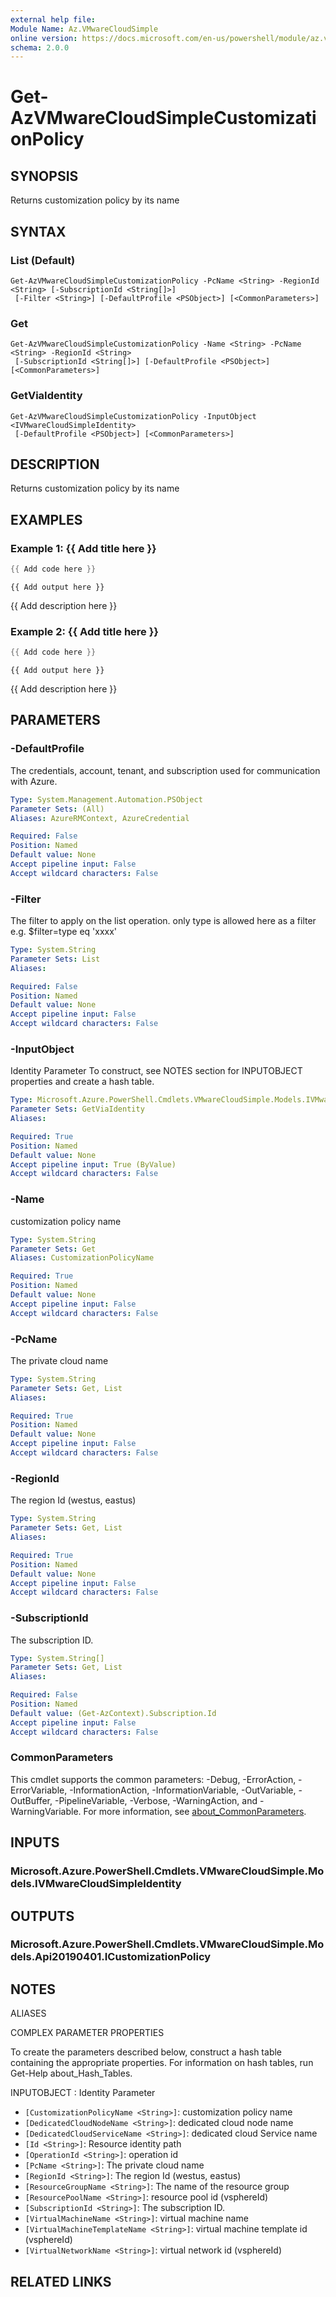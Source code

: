 ```yaml
---
external help file:
Module Name: Az.VMwareCloudSimple
online version: https://docs.microsoft.com/en-us/powershell/module/az.vmwarecloudsimple/get-azvmwarecloudsimplecustomizationpolicy
schema: 2.0.0
---
```


# Get-AzVMwareCloudSimpleCustomizationPolicy

## SYNOPSIS
Returns customization policy by its name

## SYNTAX

### List (Default)
```
Get-AzVMwareCloudSimpleCustomizationPolicy -PcName <String> -RegionId <String> [-SubscriptionId <String[]>]
 [-Filter <String>] [-DefaultProfile <PSObject>] [<CommonParameters>]
```

### Get
```
Get-AzVMwareCloudSimpleCustomizationPolicy -Name <String> -PcName <String> -RegionId <String>
 [-SubscriptionId <String[]>] [-DefaultProfile <PSObject>] [<CommonParameters>]
```

### GetViaIdentity
```
Get-AzVMwareCloudSimpleCustomizationPolicy -InputObject <IVMwareCloudSimpleIdentity>
 [-DefaultProfile <PSObject>] [<CommonParameters>]
```

## DESCRIPTION
Returns customization policy by its name

## EXAMPLES

### Example 1: {{ Add title here }}
```powershell
{{ Add code here }}
```

```output
{{ Add output here }}
```

{{ Add description here }}

### Example 2: {{ Add title here }}
```powershell
{{ Add code here }}
```

```output
{{ Add output here }}
```

{{ Add description here }}

## PARAMETERS

### -DefaultProfile
The credentials, account, tenant, and subscription used for communication with Azure.

```yaml
Type: System.Management.Automation.PSObject
Parameter Sets: (All)
Aliases: AzureRMContext, AzureCredential

Required: False
Position: Named
Default value: None
Accept pipeline input: False
Accept wildcard characters: False
```

### -Filter
The filter to apply on the list operation.
only type is allowed here as a filter e.g.
$filter=type eq 'xxxx'

```yaml
Type: System.String
Parameter Sets: List
Aliases:

Required: False
Position: Named
Default value: None
Accept pipeline input: False
Accept wildcard characters: False
```

### -InputObject
Identity Parameter
To construct, see NOTES section for INPUTOBJECT properties and create a hash table.

```yaml
Type: Microsoft.Azure.PowerShell.Cmdlets.VMwareCloudSimple.Models.IVMwareCloudSimpleIdentity
Parameter Sets: GetViaIdentity
Aliases:

Required: True
Position: Named
Default value: None
Accept pipeline input: True (ByValue)
Accept wildcard characters: False
```

### -Name
customization policy name

```yaml
Type: System.String
Parameter Sets: Get
Aliases: CustomizationPolicyName

Required: True
Position: Named
Default value: None
Accept pipeline input: False
Accept wildcard characters: False
```

### -PcName
The private cloud name

```yaml
Type: System.String
Parameter Sets: Get, List
Aliases:

Required: True
Position: Named
Default value: None
Accept pipeline input: False
Accept wildcard characters: False
```

### -RegionId
The region Id (westus, eastus)

```yaml
Type: System.String
Parameter Sets: Get, List
Aliases:

Required: True
Position: Named
Default value: None
Accept pipeline input: False
Accept wildcard characters: False
```

### -SubscriptionId
The subscription ID.

```yaml
Type: System.String[]
Parameter Sets: Get, List
Aliases:

Required: False
Position: Named
Default value: (Get-AzContext).Subscription.Id
Accept pipeline input: False
Accept wildcard characters: False
```

### CommonParameters
This cmdlet supports the common parameters: -Debug, -ErrorAction, -ErrorVariable, -InformationAction, -InformationVariable, -OutVariable, -OutBuffer, -PipelineVariable, -Verbose, -WarningAction, and -WarningVariable. For more information, see [about_CommonParameters](http://go.microsoft.com/fwlink/?LinkID=113216).

## INPUTS

### Microsoft.Azure.PowerShell.Cmdlets.VMwareCloudSimple.Models.IVMwareCloudSimpleIdentity

## OUTPUTS

### Microsoft.Azure.PowerShell.Cmdlets.VMwareCloudSimple.Models.Api20190401.ICustomizationPolicy

## NOTES

ALIASES

COMPLEX PARAMETER PROPERTIES

To create the parameters described below, construct a hash table containing the appropriate properties. For information on hash tables, run Get-Help about_Hash_Tables.


INPUTOBJECT <IVMwareCloudSimpleIdentity>: Identity Parameter
  - `[CustomizationPolicyName <String>]`: customization policy name
  - `[DedicatedCloudNodeName <String>]`: dedicated cloud node name
  - `[DedicatedCloudServiceName <String>]`: dedicated cloud Service name
  - `[Id <String>]`: Resource identity path
  - `[OperationId <String>]`: operation id
  - `[PcName <String>]`: The private cloud name
  - `[RegionId <String>]`: The region Id (westus, eastus)
  - `[ResourceGroupName <String>]`: The name of the resource group
  - `[ResourcePoolName <String>]`: resource pool id (vsphereId)
  - `[SubscriptionId <String>]`: The subscription ID.
  - `[VirtualMachineName <String>]`: virtual machine name
  - `[VirtualMachineTemplateName <String>]`: virtual machine template id (vsphereId)
  - `[VirtualNetworkName <String>]`: virtual network id (vsphereId)

## RELATED LINKS

